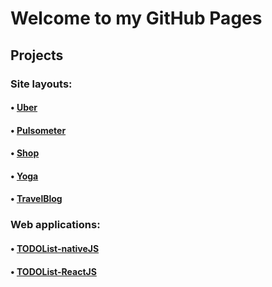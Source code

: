 # Welcome to my GitHub Pages
## Projects
### Site layouts:
#### • [Uber](https://artem-bohush.github.io/uber/)
#### • [Pulsometer](https://artem-bohush.github.io/puls/)
#### • [Shop](https://artem-bohush.github.io/shop/)
#### • [Yoga](https://artem-bohush.github.io/yoga/)
#### • [TravelBlog](https://artem-bohush.github.io/travelBlog/)
### Web applications:
#### • [TODOList-nativeJS](https://artem-bohush.github.io/toDoList/)
#### • [TODOList-ReactJS](https://artem-bohush.github.io/todoList-ReactJS/)
